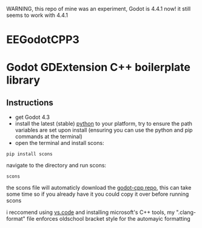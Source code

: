 WARNING, this repo of mine was an experiment, Godot is 4.4.1 now! it still seems to work with 4.4.1

# EEGodotCPP3

# Godot GDExtension C++ boilerplate library

## Instructions
- get Godot 4.3
- install the latest (stable) [python](https://www.python.org/downloads/) to your platform, try to ensure the path variables are set upon install (ensuring you can use the python and pip commands at the terminal)
- open the terminal and install scons:

```
pip install scons
```

navigate to the directory and run scons:

```
scons
```

the scons file will automaticly download the [godot-cpp repo](https://github.com/godotengine/godot-cpp/tree/4.3), this can take some time so if you already have it you could copy it over before running scons

i reccomend using [vs.code](https://code.visualstudio.com/) and installing microsoft's C++ tools, my ".clang-format" file enforces oldschool bracket style for the automayic formatting
